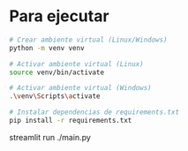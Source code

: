# Para ejecutar

```bash
# Crear ambiente virtual (Linux/Windows)
python -m venv venv

# Activar ambiente virtual (Linux)
source venv/bin/activate

# Activar ambiente virtual (Windows)
.\venv\Scripts\activate

# Instalar dependencias de requirements.txt
pip install -r requirements.txt
```
streamlit run ./main.py
```